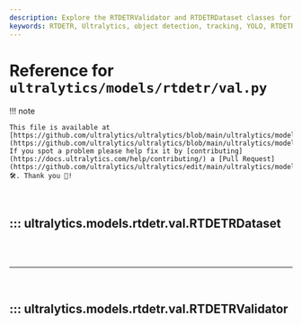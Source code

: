 ```yaml
---
description: Explore the RTDETRValidator and RTDETRDataset classes for real-time detection and tracking. Understand initialization, transformations, and post-processing.
keywords: RTDETR, Ultralytics, object detection, tracking, YOLO, RTDETRDataset, RTDETRValidator, real-time detection
---
```


# Reference for `ultralytics/models/rtdetr/val.py`

!!! note

    This file is available at [https://github.com/ultralytics/ultralytics/blob/main/ultralytics/models/rtdetr/val.py](https://github.com/ultralytics/ultralytics/blob/main/ultralytics/models/rtdetr/val.py). If you spot a problem please help fix it by [contributing](https://docs.ultralytics.com/help/contributing/) a [Pull Request](https://github.com/ultralytics/ultralytics/edit/main/ultralytics/models/rtdetr/val.py) 🛠️. Thank you 🙏!

<br>

## ::: ultralytics.models.rtdetr.val.RTDETRDataset

<br><br><hr><br>

## ::: ultralytics.models.rtdetr.val.RTDETRValidator

<br><br>
